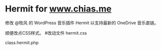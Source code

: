 # Hermit for www.chias.me
修改 @牧风 的 WordPress 音乐插件 Hermit 以支持最新的 OneDrive 音乐直链。

顺便改点CSS样式。
#改动文件
hermit.css

class.hermit.php
 
